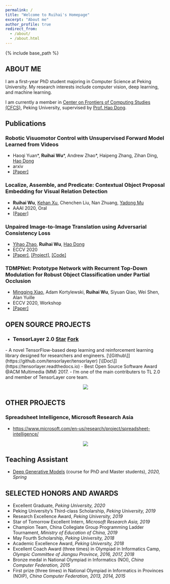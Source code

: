 ```yaml
---
permalink: /
title: "Welcome to Ruihai's Homepage"
excerpt: "About me"
author_profile: true
redirect_from: 
  - /about/
  - /about.html
---
```


{% include base_path %}

<script async defer src="https://buttons.github.io/buttons.js"></script>



ABOUT ME
------

I am a first-year PhD student majoring in Computer Science at Peking University. My research interests include computer vision, deep learning, and machine learning.

I am currently a member in [Center on Frontiers of Computing Studies (CFCS)](https://cfcs.pku.edu.cn/english/), Peking University, supervised by [Prof. Hao Dong](https://zsdonghao.github.io/). 




Publications
------


### Robotic Visuomotor Control with Unsupervised Forward Model Learned from Videos

- Haoqi Yuan\*, **Ruihai Wu**\*, Andrew Zhao*, Haipeng Zhang, Zihan Ding, [Hao Dong](http://zsdonghao.github.io/)
- arxiv
- [\[Paper\]](https://arxiv.org/pdf/2103.04301.pdf)


### Localize, Assemble, and Predicate: Contextual Object Proposal Embedding for Visual Relation Detection

- **Ruihai Wu**, [Kehan Xu](https://fiona730.github.io/), Chenchen Liu, Nan Zhuang, [Yadong Mu](http://www.muyadong.com/)
- AAAI 2020, Oral
- [\[Paper\]](https://aaai.org/ojs/index.php/AAAI/article/view/6913)


### Unpaired Image-to-Image Translation using Adversarial Consistency Loss

- [Yihao Zhao](https://rivendile.github.io), **Ruihai Wu**, [Hao Dong](https://zsdonghao.github.io/)
- ECCV 2020
- [\[Paper\]](https://arxiv.org/abs/2003.04858), [\[Project\]](https://rivendile.github.io/ACL-GAN/), [\[Code\]](https://github.com/hyperplane-lab/ACL-GAN)


### TDMPNet: Prototype Network with Recurrent Top-Down Modulation for Robust Object Classification under Partial Occlusion

- [Mingqing Xiao](https://pkuxmq.github.io/), Adam Kortylewski, **Ruihai Wu**, Siyuan Qiao, Wei Shen, Alan Yuille
- ECCV 2020, Workshop
- [\[Paper\]](https://openreview.net/forum?id=v_KSmk9B5kt)





OPEN SOURCE PROJECTS
------

  <ul><li>
    <h3 class="archive__item-title" itemprop="headline">
        TensorLayer 2.0
    <a class="github-button" href="https://github.com/tensorlayer/tensorlayer" data-size="large" data-show-count="true" aria-label="Star tensorlayer/tensorlayer on GitHub">Star</a>
    <a class="github-button" href="https://github.com/tensorlayer/tensorlayer/fork" data-size="large" data-show-count="true" aria-label="Fork tensorlayer/tensorlayer on GitHub">Fork</a>
    </h3>
  </li></ul>
-  A novel TensorFlow-based deep learning and reinforcement learning library designed for researchers and engineers. [\[Github\]](https://github.com/tensorlayer/tensorlayer) [\[Doc\]](https://tensorlayer.readthedocs.io)
- Best Open Source Software Award @ACM Multimedia (MM) 2017.
- I’m one of the main contributers to TL 2.0 and member of TensorLayer core team.

<p align="center">
    <img src="https://warshallrho.github.io/images/tl_transparent_logo.png">
</p>



OTHER PROJECTS
------
### Spreadsheet Intelligence, Microsoft Research Asia

- https://www.microsoft.com/en-us/research/project/spreadsheet-intelligence/


<p align="center">
    <img src="https://support.content.office.net/en-us/media/a1c8d676-2e96-4557-bcc6-5a2b50d72d45.gif">
</p>


Teaching Assistant
------

- [Deep Generative Models](https://deep-generative-models.github.io/) (course for PhD and Master students), *2020, Spring*



SELECTED HONORS AND AWARDS
------

- Excellent Graduate, *Peking University, 2020*
- Peking University’s Third-class Scholarship, *Peking University, 2019*
- Research Excellence Award, *Peking University, 2019*
- Star of Tomorrow Excellent Intern, *Microsoft Research Asia, 2019*
- Champion Team, China Collegiate Group Programming Ladder Tournament, *Ministry of Education of China, 2019*
- May Fourth Scholarship, *Peking University, 2018*
- Academic Excellence Award, *Peking University, 2018*
- Excellent Coach Award (three times) in Olympiad in Informatics Camp, *Olympic Committee of Jiangsu Province, 2016, 2017, 2018*
- Bronze medal in National Olympiad in Informatics (NOI), *China Computer Federation, 2015*
- First prize (three times) in National Olympiad in Informatics in Provinces (NOIP), *China Computer Federation, 2013, 2014, 2015*

